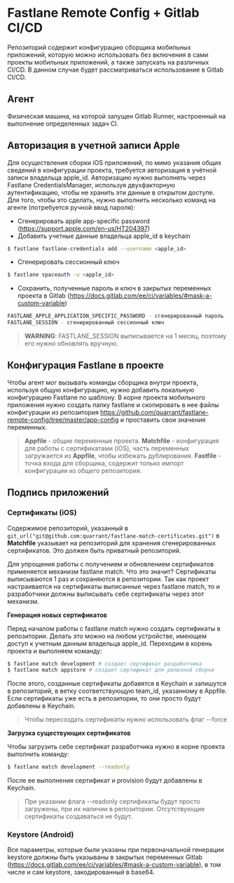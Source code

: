 # Fastlane Remote Config + Gitlab CI/CD

Репозиторий содержит конфигурацию сборщика мобильных приложений, которую можно использовать без включения в сами проекты мобильных приложений, а также запускать на различных CI/CD. В данном случае будет рассматриваться использование в Gitlab CI/CD.

## Агент

Физическая машина, на которой запущен Gitlab Runner, настроенный на выполнение определенных задач CI.

## Авторизация в учетной записи Apple

Для осуществления сборки iOS приложений, по мимо указания общих сведений в конфигурации проекта, требуется авторизация в учётной записи владельца apple_id. Авторизацию нужно выполнять через Fastlane CredentialsManager, используя двухфакторную аутентификацию, чтобы не хранить эти данные в открытом доступе. Для того, чтобы это сделать, нужно выполнить несколько команд на агенте (потребуется ручной ввод пароля):

- Сгенерировать apple app-specific password (https://support.apple.com/en-us/HT204397)
- Добавить учетные данные владельца apple_id в keychain

```bash
$ fastlane fastlane-credentials add --username <apple_id>
```

- Сгенерировать сессионный ключ

```bash
$ fastlane spaceauth -u <apple_id>
```

- Сохранить, полученные пароль и ключ в закрытых переменных проекта в Gitlab (https://docs.gitlab.com/ee/ci/variables/#mask-a-custom-variable)

```bash
FASTLANE_APPLE_APPLICATION_SPECIFIC_PASSWORD - сгенерированный пароль
FASTLANE_SESSION - сгенирированный сессионный ключ
```

> **WARNING**: FASTLANE_SESSION выписывается на 1 месяц, поэтому его нужно обновлять вручную.

## Конфигурация Fastlane в проекте

Чтобы агент мог вызывать команды сборщика внутри проекта, используя общую конфигурацию, нужно добавить локальную конфигурацию Fastlane по шаблону. В корне проекта мобильного приложения нужно создать папку fastlane и скопировать в нее файлы конфигурации из репозитория https://github.com/quarrant/fastlane-remote-config/tree/master/app-config и проставить свои значения переменных.

> **Appfile** - общие переменные проекта. **Matchfile** - конфигурация для работы с сертификатами (iOS), часть переменных загружается из **Appfile**, чтобы избежать дублирования. **Fastfile** - точка входа для сборщика, содержит только импорт конфигурации из общего репозитория.

## Подпись приложений

### Сертификаты (iOS)

Содержимое репозиторий, указанный в `git_url("git@github.com:quarrant/fastlane-match-certificates.git")` в **Matchfile** указывает на репозиторий для хранения сгенерированных сертификатов. Это должен быть приватный репозиторий.

Для упрощения работы с получением и обновлением сертификатов применяется механизм fastlane match. Что это значит? Сертификаты выписываются 1 раз и сохраняются в репозитории. Так как проект настраивается на сертификаты выписанные через fastlane match, то и разработчики должны выписывать себе сертификаты через этот механизм.

**Генерация новых сертификатов**

Перед началом работы с fastlane match нужно создать сертификаты в репозитории. Делать это можно на любом устройстве, имеющем доступ к учетным данным владельца apple_id. Переходим в корень проекта и выполняем команду:

```bash
$ fastlane match development # создает сертификат разработчика
$ fastlane match appstore # создает сертификат для релизной сборки
```

После этого, созданные сертификаты добавятся в Keychain и запишутся в репозиторий, в ветку соответствующую team_id, указанному в Appfile. Если сертификаты уже есть в репозитории, то они просто будут добавлены в Keychain.

> Чтобы пересоздать сертификаты нужно использовать флаг --force

**Загрузка существующих сертификатов**

Чтобы загрузить себе сертификат разработчика нужно в корне проекта выполнить команду:

```bash
$ fastlane match development --readonly
```

После ее выполнения сертификат и provision будут добавлены в Keychain.

> При указании флага --readonly сертификаты будут просто загружены, при их наличии в репозитории. Отсутствующие сертификаты создаваться не будут.

### Keystore (Android)

Все параметры, которые были указаны при первоначальной генерации keystore должны быть указываны в закрытых переменных Gitlab (https://docs.gitlab.com/ee/ci/variables/#mask-a-custom-variable), в том числе и сам keystore, закодированный в base64.
